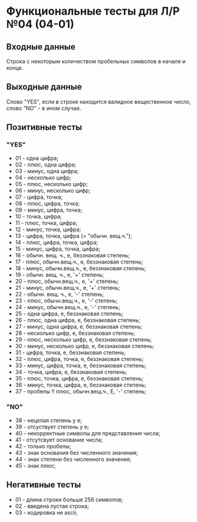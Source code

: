 # Функциональные тесты для Л/Р №04 (04-01)

## Входные данные

Строка с некоторым количеством пробельных символов в начале и конце.

## Выходные данные

Слово "YES", если в строке находится валидное вещественное число, слово "NO" - в ином случае.

## Позитивные тесты

### "YES"

- 01 - одна цифра;
- 02 - плюс, одна цифра;
- 03 - минус, одна цифра;
- 04 - несколько цифр;
- 05 - плюс, несколько цифр;
- 06 - минус, несколько цифр;
- 07 - цифра, точка;
- 08 - плюс, цифра, точка;
- 09 - минус, цифра, точка;
- 10 - точка, цифра;
- 11 - плюс, точка, цифра;
- 12 - минус, точка, цифра;
- 13 - цифра, точка, цифра (= "обычн. вещ.ч.");
- 14 - плюс, цифра, точка, цифра;
- 15 - минус, цифра, точка, цифра; 
- 16 - обычн. вещ. ч., e, беззнаковая степень;
- 17 - плюс, обычн.вещ.ч., e, беззнаковая степень;
- 18 - минус, обычн.вещ.ч., e, беззнаковая степень;
- 19 - обычн. вещ. ч., e, '+' степень;
- 20 - плюс, обычн.вещ.ч., e, '+' степень;
- 21 - минус, обычн.вещ.ч., e, '+' степень;
- 22 - обычн. вещ. ч., e, '-' степень;
- 23 - плюс, обычн.вещ.ч., e, '-' степень;
- 24 - минус, обычн.вещ.ч., e, '-' степень;
- 25 - одна цифра, e, беззнаковая степень;
- 26 - плюс, одна цифра, e, беззнаковая степень;      
- 27 - минус, одна цифра, e, беззнаковая степень;
- 28 - несколько цифр, e, беззнаковая степень;
- 29 - плюс, несколько цифр, e, беззнаковая степень;
- 30 - минус, несколько цифр, e, беззнаковая степень;
- 31 - цифра, точка, e, беззнаковая степень;
- 32 - плюс, цифра, точка, e, беззнаковая степень;
- 33 - минус, цифра, точка, e, беззнаковая степень;
- 34 - точка, цифра, e, беззнаковая степень;
- 35 - плюс, точка, цифра, e, беззнаковая степень;
- 36 - минус, точка, цифра, e, беззнаковая степень;
- 37 - пробелы !! плюс, обычн.вещ.ч., E, '-' степень;

### "NO"

- 38 - нецелая степень у e;
- 39 - отсуствует степень у e;
- 40 - некорректные символы для представления числа;
- 41 - отсутсвует основание числа;
- 42 - только пробелы;
- 43 - знак основания без численного значения;
- 44 - знак степени без численного значения;
- 45 - знак плюс;

## Негативные тесты

- 01 - длина строки больше 256 символов;
- 02 - введена пустая строка;
- 03 - кодировка не ascii;
